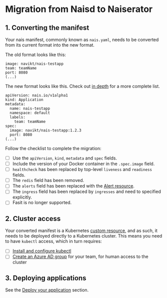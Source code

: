 Migration from Naisd to Naiserator
==================================

## 1. Converting the manifest

Your nais manifest, commonly known as `nais.yaml`, needs to be converted from its current format into the new format.

The old format looks like this:

```
image: navikt/nais-testapp
team: teamName
port: 8080
(...)
```

The new format looks like this. Check out [in depth](../in-depth/nais-manifest.md) for a more complete list.

```
apiVersion: nais.io/v1alpha1
kind: Application
metadata:
  name: nais-testapp
  namespace: default
  labels:
    team: teamName
spec:
  image: navikt/nais-testapp:1.2.3
  port: 8080
(...)
```

Follow the checklist to complete the migration:

* [ ] Use the `apiVersion`, `kind`, `metadata` and `spec` fields.
* [ ] Include the version of your Docker container in the `.spec.image` field.
* [ ] `healthcheck` has been replaced by top-level `liveness` and `readiness` fields.
* [ ] The `redis` field has been removed.
* [ ] The `alerts` field has been replaced with the [Alert resource](../observability/alerts/README.md).
* [ ] The `ingress` field has been replaced by `ingresses` and need to specified explicitly.
* [ ] Fasit is no longer supported.

## 2. Cluster access

Your converted manifest is a Kubernetes [custom resource](https://kubernetes.io/docs/concepts/extend-kubernetes/api-extension/custom-resources/), and as such, it needs to be deployed directly to a Kubernetes cluster. This means you need to have `kubectl` access, which in turn requires:

* [ ] [Install and configure kubectl](basics/access.md)
* [ ] [Create an Azure AD group](basics/teams.md) for your team, for human access to the cluster

## 3. Deploying applications

See the [Deploy your application](../basics/deploy.md) section.
